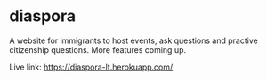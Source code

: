 # diaspora

A website for immigrants to host events, ask questions and practive citizenship questions. 
More features coming up. 

Live link: https://diaspora-lt.herokuapp.com/

